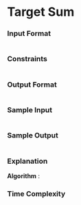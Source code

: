 # Target Sum

### Input Format

```

```

### Constraints

```

```

### Output Format

```

```

### Sample Input

```

```

### Sample Output

```

```

### Explanation

**Algorithm** :

### Time Complexity
